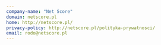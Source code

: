 ```yaml
---
company-name: "Net Score"
domain: netscore.pl
home: http://netscore.pl/
privacy-policy: http://netscore.pl/polityka-prywatnosci/
email: rodo@netscore.pl
---
```




